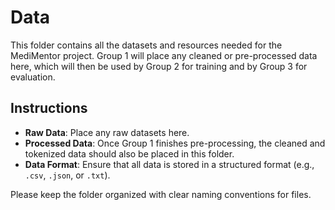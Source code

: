 # Data

This folder contains all the datasets and resources needed for the MediMentor project. Group 1 will place any cleaned or pre-processed data here, which will then be used by Group 2 for training and by Group 3 for evaluation.

## Instructions

- **Raw Data**: Place any raw datasets here.
- **Processed Data**: Once Group 1 finishes pre-processing, the cleaned and tokenized data should also be placed in this folder.
- **Data Format**: Ensure that all data is stored in a structured format (e.g., `.csv`, `.json`, or `.txt`).

Please keep the folder organized with clear naming conventions for files.